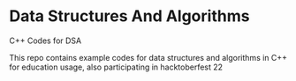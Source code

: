 # Data Structures And Algorithms
C++ Codes for DSA

This repo contains example codes for data structures and algorithms in C++ for education usage, also participating in hacktoberfest 22
